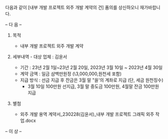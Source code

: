 
 다음과 같이 [내부 개발 프로젝트 외주 개발 계약의 건] 품의를 상신하오니 재가바랍니다.

–  다   음  –
 

1.   목적
     - 내부 개발 프로젝트 외주 개발 계약

2.   세부내역
    - 대상 업체 : 김윤서
      - 기간 : 23년 2월 1일~23년 2월 20일, 2023년 3월 10일 ~ 2023년 4월 30일 
      - 계약 금액 : 일금 삼백만원정 (\3,000,000,원천세 포함)
      - 지급 방식 : 선금 지급 후 잔금은 3월 말 "을'의 계좌로 지급 (단, 세금 원천징수)
        * 3월 10일 100만원 선지급, 3월 말 중도금 100만원, 4월말 잔금 100만원 지급
     
3.   별첨
     - 외주 개발 용역 계약서_230228(김윤서)_내부 개발 프로젝트 그래픽 외주 작업.docx

–  이   상  – 
